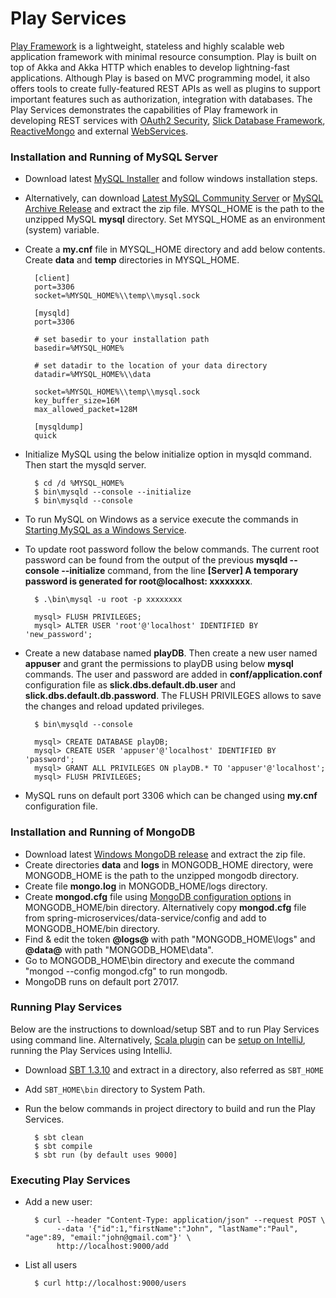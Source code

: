 # Play Services

[Play Framework](https://www.playframework.com/documentation/2.8.x/Home) is a lightweight, stateless and highly scalable web application framework with minimal resource consumption. Play is built on top of Akka and Akka HTTP which enables to develop lightning-fast applications. Although Play is based on MVC programming model, it also offers tools to create fully-featured REST APIs as well as plugins to support important features such as authorization, integration with databases. The Play Services demonstrates the capabilities of Play framework in developing REST services with [OAuth2 Security](https://github.com/nulab/play2-oauth2-provider), [Slick Database Framework](https://www.playframework.com/documentation/2.8.x/PlaySlick), [ReactiveMongo](http://reactivemongo.org/) and external [WebServices](https://www.playframework.com/documentation/2.8.x/ScalaWS).

### Installation and Running of MySQL Server

* Download latest [MySQL Installer](https://dev.mysql.com/downloads/installer/) and follow windows installation steps.
* Alternatively, can download [Latest MySQL Community Server](https://dev.mysql.com/downloads/mysql/) or [MySQL Archive Release](https://downloads.mysql.com/archives/community/) and extract the zip file. MYSQL_HOME is the path to the unzipped MySQL **mysql** directory. Set MYSQL_HOME as an environment (system) variable.
* Create a **my.cnf** file in MYSQL_HOME directory and add below contents. Create **data** and **temp** directories in MYSQL_HOME.

        [client]
        port=3306
        socket=%MYSQL_HOME%\\temp\\mysql.sock

        [mysqld]
        port=3306

        # set basedir to your installation path
        basedir=%MYSQL_HOME%

        # set datadir to the location of your data directory
        datadir=%MYSQL_HOME%\\data

        socket=%MYSQL_HOME%\\temp\\mysql.sock
        key_buffer_size=16M
        max_allowed_packet=128M

        [mysqldump]
        quick

* Initialize MySQL using the below initialize option in mysqld command. Then start the mysqld server.

        $ cd /d %MYSQL_HOME%
        $ bin\mysqld --console --initialize
        $ bin\mysqld --console

* To run MySQL on Windows as a service execute the commands in [Starting MySQL as a Windows Service](https://dev.mysql.com/doc/refman/8.0/en/windows-start-service.html).
* To update root password follow the below commands. The current root password can be found from the output of the previous **mysqld --console --initialize** command, from the line **[Server] A temporary password is generated for root@localhost: xxxxxxxx**.

        $ .\bin\mysql -u root -p xxxxxxxx

        mysql> FLUSH PRIVILEGES;
        mysql> ALTER USER 'root'@'localhost' IDENTIFIED BY 'new_password';

* Create a new database named **playDB**. Then create a new user named **appuser** and grant the permissions to playDB using below **mysql** commands. The user and password are added in **conf/application.conf** configuration file as **slick.dbs.default.db.user** and **slick.dbs.default.db.password**. The FLUSH PRIVILEGES allows to save the changes and reload updated privileges.


        $ bin\mysqld --console

        mysql> CREATE DATABASE playDB;
        mysql> CREATE USER 'appuser'@'localhost' IDENTIFIED BY 'password';
        mysql> GRANT ALL PRIVILEGES ON playDB.* TO 'appuser'@'localhost';
        mysql> FLUSH PRIVILEGES;

* MySQL runs on default port 3306 which can be changed using **my.cnf** configuration file.


### Installation and Running of MongoDB

* Download latest [Windows MongoDB release](https://www.mongodb.org/dl/win32/x86_64-2008plus-ssl) and extract the zip file.
* Create directories **data** and **logs** in MONGODB_HOME directory, were MONGODB_HOME is the path to the unzipped mongodb directory.
* Create file **mongo.log** in MONGODB_HOME/logs directory.
* Create **mongod.cfg** file using [MongoDB configuration options](https://docs.mongodb.com/v3.2/reference/configuration-options/) in MONGODB_HOME/bin directory. Alternatively copy **mongod.cfg** file from spring-microservices/data-service/config and add to MONGODB_HOME/bin directory.
* Find & edit the token **@logs@** with path "MONGODB_HOME\logs" and **@data@** with path "MONGODB_HOME\data".
* Go to MONGODB_HOME\bin directory and execute the command "mongod --config mongod.cfg" to run mongodb.
* MongoDB runs on default port 27017.

### Running Play Services

Below are the instructions to download/setup SBT and to run Play Services using command line. Alternatively, [Scala plugin](https://plugins.jetbrains.com/plugin/1347-scala) can be [setup on IntelliJ](https://docs.scala-lang.org/getting-started/intellij-track/getting-started-with-scala-in-intellij.html), running the Play Services using IntelliJ.

* Download [SBT 1.3.10](https://piccolo.link/sbt-1.3.10.zip) and extract in a directory, also referred as `SBT_HOME`
* Add `SBT_HOME\bin` directory to System Path.
* Run the below commands in project directory to build and run the Play Services.


        $ sbt clean
        $ sbt compile
        $ sbt run (by default uses 9000]

### Executing Play Services

* Add a new user:


        $ curl --header "Content-Type: application/json" --request POST \
             --data '{"id":1,"firstName":"John", "lastName":"Paul", "age":89, "email:"john@gmail.com"}' \
             http://localhost:9000/add

* List all users


        $ curl http://localhost:9000/users

